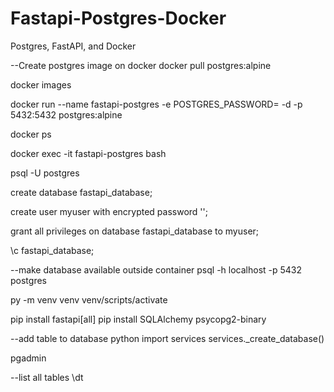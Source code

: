 # Fastapi-Postgres-Docker

Postgres, FastAPI, and Docker

--Create postgres image on docker
docker pull postgres:alpine

docker images

docker run --name fastapi-postgres -e POSTGRES_PASSWORD=<password> -d -p 5432:5432 postgres:alpine

docker ps

docker exec -it fastapi-postgres bash

psql -U postgres

create database fastapi_database;

 create user myuser with encrypted password '<password>';

 grant all privileges on database fastapi_database to myuser;

 \c fastapi_database;

--make database available outside container
  psql -h localhost -p 5432 postgres

  py -m venv venv
  venv/scripts/activate

  pip install fastapi[all]
  pip install SQLAlchemy psycopg2-binary


  --add table to database
  python
  import services
  services._create_database()

  pgadmin

--list all tables
  \dt 
